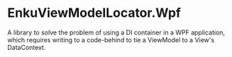 # EnkuViewModelLocator.Wpf
A library to solve the problem of using a DI container in a WPF application, which requires writing to a code-behind to tie a ViewModel to a View's DataContext.
